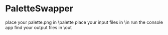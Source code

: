 # PaletteSwapper

place your palette.png in \palette
place your input files in \in
run the console app
find your output files in \out
